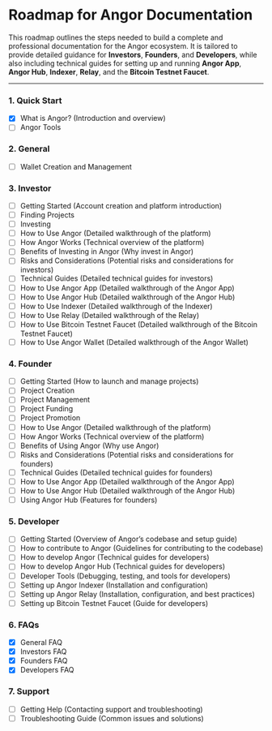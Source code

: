 # Roadmap for Angor Documentation

This roadmap outlines the steps needed to build a complete and professional documentation for the Angor ecosystem. It is tailored to provide detailed guidance for **Investors**, **Founders**, and **Developers**, while also including technical guides for setting up and running **Angor App**, **Angor Hub**, **Indexer**, **Relay**, and the **Bitcoin Testnet Faucet**.

---

### 1. **Quick Start**
- [X] What is Angor? (Introduction and overview)
- [ ] Angor Tools

### 2. **General**
- [ ] Wallet Creation and Management

### 3. **Investor**
- [ ] Getting Started (Account creation and platform introduction)
- [ ] Finding Projects 
- [ ] Investing 
- [ ] How to Use Angor (Detailed walkthrough of the platform)
- [ ] How Angor Works (Technical overview of the platform)
- [ ] Benefits of Investing in Angor (Why invest in Angor)
- [ ] Risks and Considerations (Potential risks and considerations for investors)
- [ ] Technical Guides (Detailed technical guides for investors)
- [ ] How to Use Angor App (Detailed walkthrough of the Angor App)
- [ ] How to Use Angor Hub (Detailed walkthrough of the Angor Hub)
- [ ] How to Use Indexer (Detailed walkthrough of the Indexer)
- [ ] How to Use Relay (Detailed walkthrough of the Relay)
- [ ] How to Use Bitcoin Testnet Faucet (Detailed walkthrough of the Bitcoin Testnet
  Faucet)
- [ ] How to Use Angor Wallet (Detailed walkthrough of the Angor Wallet)

### 4. **Founder**
- [ ] Getting Started (How to launch and manage projects)
- [ ] Project Creation
- [ ] Project Management
- [ ] Project Funding
- [ ] Project Promotion
- [ ] How to Use Angor (Detailed walkthrough of the platform)
- [ ] How Angor Works (Technical overview of the platform)
- [ ] Benefits of Using Angor (Why use Angor)
- [ ] Risks and Considerations (Potential risks and considerations for founders)
- [ ] Technical Guides (Detailed technical guides for founders)
- [ ] How to Use Angor App (Detailed walkthrough of the Angor App)
- [ ] How to Use Angor Hub (Detailed walkthrough of the Angor Hub)
- [ ] Using Angor Hub (Features for founders)

### 5. **Developer**
- [ ] Getting Started (Overview of Angor’s codebase and setup guide)
- [ ] How to contribute to Angor (Guidelines for contributing to the codebase)
- [ ] How to develop Angor (Technical guides for developers)
- [ ] How to develop Angor Hub (Technical guides for developers)
- [ ] Developer Tools (Debugging, testing, and tools for developers)
- [ ] Setting up Angor Indexer (Installation and configuration)
- [ ] Setting up Angor Relay (Installation, configuration, and best practices)
- [ ] Setting up Bitcoin Testnet Faucet (Guide for developers)

### 6. **FAQs**
- [X] General FAQ
- [X] Investors FAQ
- [X] Founders FAQ
- [X] Developers FAQ

### 7. **Support**
- [ ] Getting Help (Contacting support and troubleshooting)
- [ ] Troubleshooting Guide (Common issues and solutions)
